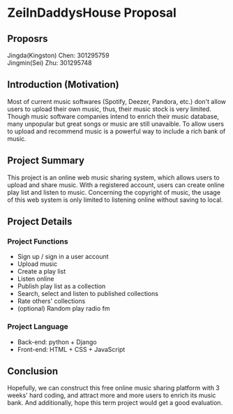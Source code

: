 ZeiInDaddysHouse Proposal
======================
Proposrs
-----------------------
Jingda(Kingston) Chen: 301295759 <br>
Jingmin(Sei) Zhu: 301295748

Introduction (Motivation)
-----------------------

Most of current music softwares (Spotify, Deezer, Pandora, etc.) don't allow users to upload their own music, thus, their music stock is very limited. Though music software companies intend to enrich their music database, many unpopular but great songs or music are still unavaible. To allow users to upload and recommend music is a powerful way to include a rich bank of music.

Project Summary
-----------------------
This project is an online web music sharing system, which allows users to upload and share music. With a registered account, users can create online play list and listen to music. Concerning the copyright of music, the usage of this web system is only limited to listening online without saving to local.

Project Details
-----------------------
### Project Functions
* Sign up / sign in a user account
* Upload music
* Create a play list
* Listen online
* Publish play list as a collection
* Search, select and listen to published collections
* Rate others' collections
* (optional) Random play radio fm

### Project Language
* Back-end: python + Django
* Front-end: HTML + CSS + JavaScript

Conclusion
-----------------------
Hopefully, we can construct this free online music sharing platform with 3 weeks' hard coding, and attract more and more users to enrich its music bank. And additionally, hope this term project would get a good evaluation.